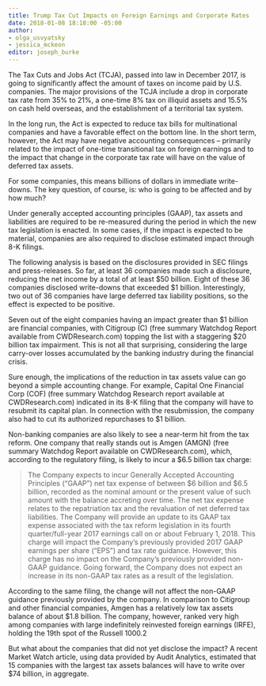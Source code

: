 ```yaml
---
title: Trump Tax Cut Impacts on Foreign Earnings and Corporate Rates
date: 2018-01-08 18:18:00 -05:00
author:
- olga_usvyatsky
- jessica_mckeon
editor: joseph_burke
---
```


The Tax Cuts and Jobs Act (TCJA), passed into law in December 2017, is going to significantly affect the amount of taxes on income paid by U.S. companies. The major provisions of the TCJA include a drop in corporate tax rate from 35% to 21%, a one-time 8% tax on illiquid assets and 15.5% on cash held overseas, and the establishment of a territorial tax system.

In the long run, the Act is expected to reduce tax bills for multinational companies and have a favorable effect on the bottom line. In the short term, however, the Act may have negative accounting consequences – primarily related to the impact of one-time transitional tax on foreign earnings and to the impact that change in the corporate tax rate will have on the value of deferred tax assets.

For some companies, this means billions of dollars in immediate write-downs. The key question, of course, is: who is going to be affected and by how much?

Under generally accepted accounting principles (GAAP), tax assets and liabilities are required to be re-measured during the period in which the new tax legislation is enacted. In some cases, if the impact is expected to be material, companies are also required to disclose estimated impact through 8-K filings.

The following analysis is based on the disclosures provided in SEC filings and press-releases. So far, at least 36 companies made such a disclosure, reducing the net income by a total of at least $50 billion. Eight of these 36 companies disclosed write-downs that exceeded $1 billion. Interestingly, two out of 36 companies have large deferred tax liability positions, so the effect is expected to be positive.

Seven out of the eight companies having  an impact greater than $1 billion are financial companies, with Citigroup (C) (free summary Watchdog Report available from CWDResearch.com)  topping the list with a staggering $20 billion tax impairment. This is not all that surprising, considering the large carry-over losses accumulated by the banking industry during the financial crisis.

Sure enough, the implications of the reduction in tax assets value can go beyond a simple accounting change. For example, Capital One Financial Corp (COF) (free summary Watchdog Research report available at CWDResearch.com)  indicated in its 8-K filing that the company will have to resubmit its capital plan. In connection with the resubmission, the company also had to cut its authorized repurchases to $1 billion.

Non-banking companies are also likely to see a near-term hit from the tax reform. One company that really stands out is Amgen (AMGN) (free summary Watchdog Report available on CWDResearch.com), which, according to the regulatory filing, is likely to incur a $6.5 billion tax charge:

> The Company expects to incur Generally Accepted Accounting Principles (“GAAP”) net tax expense of between $6 billion and $6.5 billion, recorded as the nominal amount or the present value of such amount with the balance accreting over time. The net tax expense relates to the repatriation tax and the revaluation of net deferred tax liabilities. The Company will provide an update to its GAAP tax expense associated with the tax reform legislation in its fourth quarter/full-year 2017 earnings call on or about February 1, 2018. This charge will impact the Company’s previously provided 2017 GAAP earnings per share (“EPS”) and tax rate guidance. However, this charge has no impact on the Company’s previously provided non-GAAP guidance. Going forward, the Company does not expect an increase in its non-GAAP tax rates as a result of the legislation.

According to the same filing, the change will not affect the non-GAAP guidance previously provided by the company. In comparison to Citigroup and other financial companies, Amgen has a relatively low tax assets balance of about $1.8 billion. The company, however, ranked very high among companies with large indefinitely reinvested foreign earnings (IRFE), holding the 19th spot of the Russell 1000.2

But what about the companies that did not yet disclose the impact? A recent Market Watch article, using data provided by Audit Analytics, estimated that 15 companies with the largest tax assets balances will have to write over $74 billion, in aggregate.
